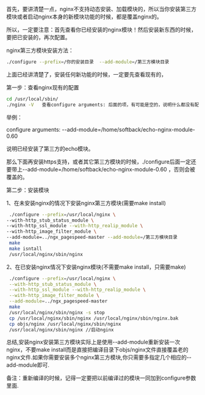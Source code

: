 首先，要讲清楚一点，nginx不支持动态安装、加载模块的，所以当你安装第三方模块或者启动nginx本身的新模块功能的时候，都是覆盖nginx的。

所以，一定要注意：首先查看你已经安装的nginx模块！然后安装新东西的时候，要把已安装的，再次配置。

nginx第三方模块安装方法：

```bash
./configure --prefix=/你的安装目录  --add-module=/第三方模块目录
```

上面已经讲清楚了，安装任何新功能的时候，一定要先查看现有的，

第一步：查看nginx现有的配置

```bash
cd /usr/local/sbin/
./nginx -V   查看configure arguments: 后面的项，有可能是空的，说明什么都没有配置。
```

举例：

configure arguments: --add-module=/home/softback/echo-nginx-module-0.60

说明已经安装了第三方的echo模块。

那么下面再安装https支持，或者其它第三方模块的时候，./configure后面一定还要带上--add-module=/home/softback/echo-nginx-module-0.60  ，否则会被覆盖的。

第二步：安装模块

1、在未安装nginx的情况下安装nginx第三方模块(需要make install)
```bash
 ./configure --prefix=/usr/local/nginx \
--with-http_stub_status_module \
--with-http_ssl_module --with-http_realip_module \
--with-http_image_filter_module \
--add-module=../ngx_pagespeed-master --add-module=/第三方模块目录
 make
 make isntall
 /usr/local/nginx/sbin/nginx
 ```

2、在已安装nginx情况下安装nginx模块(不需要make install，只需要make)
```bash
 ./configure --prefix=/usr/local/nginx \
 --with-http_stub_status_module \
 --with-http_ssl_module --with-http_realip_module \
 --with-http_image_filter_module \
 --add-module=../ngx_pagespeed-master
 make
 /usr/local/nginx/sbin/nginx -s stop
 cp /usr/local/nginx/sbin/nginx /usr/local/nginx/sbin/nginx.bak
 cp objs/nginx /usr/local/nginx/sbin/nginx
 /usr/local/nginx/sbin/nginx //启动nginx
```

总结,安装nginx安装第三方模块实际上是使用--add-module重新安装一次nginx，不要make install而是直接把编译目录下objs/nginx文件直接覆盖老的nginx文件.如果你需要安装多个nginx第三方模块,你只需要多指定几个相应的--add-module即可.

备注：重新编译的时候，记得一定要把以前编译过的模块一同加到configure参数里面.